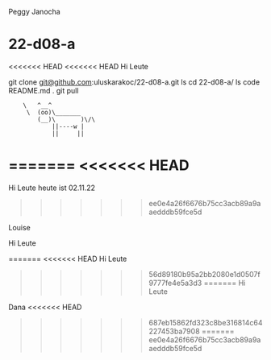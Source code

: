 Peggy Janocha
# 22-d08-a
<<<<<<< HEAD
<<<<<<< HEAD
Hi Leute 

git clone git@github.com:uluskarakoc/22-d08-a.git
ls
cd 22-d08-a/
ls
code README.md .
git pull

        \   ^__^
         \  (oo)\_______
            (__)\       )\/\
                ||----w |
                ||     ||

=======
<<<<<<< HEAD
=======

Hi Leute heute ist 02.11.22


>>>>>>> ee0e4a26f6676b75cc3acb89a9aaedddb59fce5d

Louise 

Hi Leute 

=======
<<<<<<< HEAD
Hi Leute 
>>>>>>> 56d89180b95a2bb2080e1d0507f9777fe4e5a3d3
=======
Hi Leute

Dana
<<<<<<< HEAD
>>>>>>> 687eb15862fd323c8be316814c64227453ba7908
=======
>>>>>>> ee0e4a26f6676b75cc3acb89a9aaedddb59fce5d
